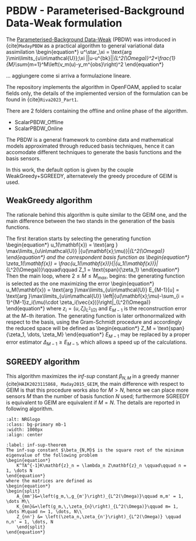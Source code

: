 # PBDW - Parameterised-Background Data-Weak formulation

The [Parameterised-Background Data-Weak](https://onlinelibrary.wiley.com/doi/10.1002/nme.4747) (PBDW) was introduced in {cite}`MadayPBDW` as a practical algorithm to general variational data assimilation 
\begin{equation*}
u^\star_\xi = \text{arg }\min\limits_{u\in\mathcal{U}}\;\xi ||u-u^{bk}||_{L^2(\Omega)}^2+\frac{1}{M}\sum_{m=1}^M\left(v_m(u)-y_m^{obs}\right)^2
\end{equation*}

... aggiungere come si arriva a formulazione lineare.


The repository implements the algorithm in OpenFOAM, applied to scalar fields only, the details of the implemented version of the formulation can be found in {cite}`Riva2023_Part1`.

There are 2 folders containing the offline and online phase of the algorithm.

- ScalarPBDW_Offline
- ScalarPBDW_Online

The PBDW is a general framework to combine data and mathematical models approximated through reduced basis techniques, hence it can accomodate different techniques to generate the basis functions and the basis sensors.

In this work, the default option is given by the couple WeakGreedy+SGREEDY, alternatevely the greedy procedure of GEIM is used.

## WeakGreedy algorithm
The rationale behind this algorithm is quite similar to the GEIM one, and the main difference between the two stands in the generation of the basis functions. 

The first iteration starts by selecting the generating function
\begin{equation*}
    u_1(\mathbf{x}) = \text{arg } \max\limits_{u\in\mathcal{U}} \|{u(\mathbf{x};\mu)}\|_{L^2(\Omega)}
\end{equation*}
and the correspondent basis function as
\begin{equation*}
	\zeta_1(\mathbf{x}) = \frac{u_1(\mathbf{x})}{\|{u_1(\mathbf{x})}\|_{L^2(\Omega)}}\qquad\qquad Z_1 = \text{span}\{\zeta_1\}
\end{equation*}
Then the main loop, where $2\leq M \leq M_{max}$, begins: the generating function is selected as the one maximizing the error
\begin{equation*}
	u_M(\mathbf{x}) = \text{arg }\max\limits_{u\in\mathcal{U}} E_{M-1}[u] = \text{arg }\max\limits_{u\in\mathcal{U}} \left\|{u(\mathbf{x};\mu)-\sum_{i = 1}^{M-1}z_i(\mu)\cdot \zeta_i(\vec{x})}\right\|_{L^2(\Omega)}
\end{equation*}
where $z_i = \left(u, \zeta_i\right)_{L^2(\Omega)}$ and $E_{M-1}$ is the reconstruction error at the $M-$th iteration. The generating function is later orthonormalized with respect to the basis, using the Gram-Schmidt procedure and accordingly the reduced space will be defined as
\begin{equation*}
	Z_M = \text{span}\{\zeta_1, \dots, \zeta_M\}
\end{equation*}
$E_{M-1}$ may be replaced by a proper error estimator $\Delta_{M-1}\geq E_{M-1}$, which allows a speed up of the calculations. 

## SGREEDY algorithm
This algorithm maximizes the *inf-sup* constant $\beta_{N,M}$ in a greedy manner {cite}`HAIK2023115868, Maday2015_GEIM`, the main difference with respect to GEIM is that this procedure works also for $M>N$, hence we can place more sensors $M$ than the number of basis function $N$ used; furthermore SGREEDY is equivalent to GEIM are equivalent if $M=N$. The details are reported in following algorithm.

```{image} ../images/chap1/SGREEDY-algo.png
:alt: NRGlogo
:class: bg-primary mb-1
:width: 1000px
:align: center
```

````{prf:theorem} Inf-Sup theorem
:label: inf-sup-theorem
The inf-sup constant $\beta_{N,M}$ is the square root of the minimum eigenvalue of the following problem
\begin{equation*}
    K^TA^{-1}K\mathbf{z}_n = \lambda_n Z\mathbf{z}_n \qquad\qquad n = 1, \dots N
\end{equation*}
where the matrices are defined as
\begin{equation*}
\begin{split}
    A_{mm'}&=\left(g_m,\,g_{m'}\right)_{L^2(\Omega)}\qquad m,m' = 1, \dots M\\
    K_{mn}&=\left(g_m,\,\zeta_{n}\right)_{L^2(\Omega)}\qquad m= 1, \dots M\quad n= 1, \dots, N\\
	Z_{nn'} &= \left(\zeta_n,\zeta_{n'}\right)_{L^2(\Omega)} \qquad n,n' = 1, \dots, N
    \end{split}
\end{equation*}
````